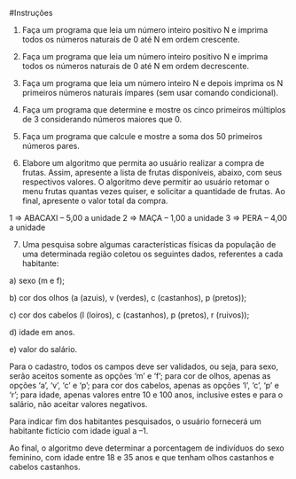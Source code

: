 #Instruções

1. Faça um programa que leia um número inteiro positivo N e imprima todos os números naturais de 0 até N em ordem crescente. 

2. Faça um programa que leia um número inteiro positivo N e imprima todos os números naturais de 0 até N em ordem decrescente. 

3. Faça um programa que leia um número inteiro N e depois imprima os N primeiros números naturais ímpares (sem usar comando condicional). 

4. Faça um programa que determine e mostre os cinco primeiros múltiplos de 3 considerando números maiores que 0.

5. Faça um programa que calcule e mostre a soma dos 50 primeiros números pares. 

6. Elabore um algoritmo que permita ao usuário realizar a compra de frutas. Assim, apresente a lista de frutas disponíveis, abaixo, com seus respectivos valores. O algoritmo deve permitir ao usuário retomar o menu frutas quantas vezes quiser, e solicitar a quantidade de frutas. Ao final, apresente o valor total da compra. 

1 => ABACAXI – 5,00 a unidade 2 => MAÇA – 1,00 a unidade 3 => PERA – 4,00 a unidade 

7. Uma pesquisa sobre algumas características físicas da população de uma determinada região coletou os seguintes dados, referentes a cada habitante:

a) sexo (m e f);

b) cor dos olhos (a (azuis), v (verdes), c (castanhos), p (pretos));

c) cor dos cabelos (l (loiros), c (castanhos), p (pretos), r (ruivos));

d) idade em anos.

e) valor do salário.

Para o cadastro, todos os campos deve ser validados, ou seja, para sexo, serão aceitos somente as opções ‘m’ e ‘f’; para cor de olhos, apenas as opções ‘a’, ‘v’, ‘c’ e ‘p’; para cor dos cabelos, apenas as opções ‘l’, ‘c’, ‘p’ e ‘r’; para idade, apenas valores entre 10 e 100 anos, inclusive estes e para o salário, não aceitar valores negativos.

Para indicar fim dos habitantes pesquisados, o usuário fornecerá um habitante fictício com idade igual a –1.

Ao final, o algoritmo deve determinar a porcentagem de indivíduos do sexo feminino, com idade entre 18 e 35 anos e que tenham olhos castanhos e cabelos castanhos.

